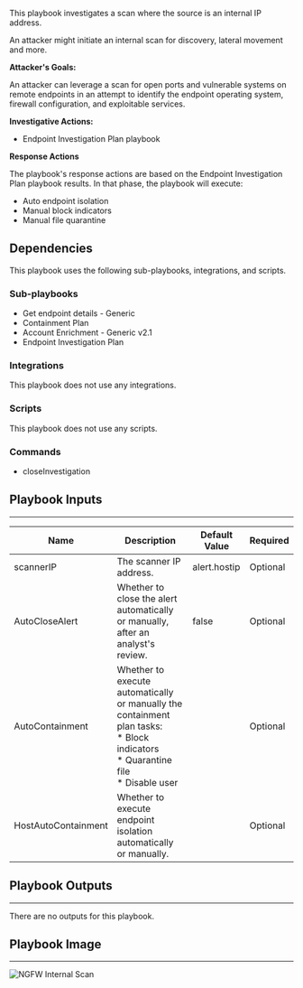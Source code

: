 This playbook investigates a scan where the source is an internal IP address.

An attacker might initiate an internal scan for discovery, lateral movement and more.

**Attacker's Goals:**

An attacker can leverage a scan for open ports and vulnerable systems on remote endpoints in an attempt to identify the endpoint operating system, firewall configuration, and exploitable services.

**Investigative Actions:**

* Endpoint Investigation Plan playbook

**Response Actions**

The playbook's response actions are based on the Endpoint Investigation Plan playbook results. In that phase, the playbook will execute:

* Auto endpoint isolation
* Manual block indicators
* Manual file quarantine


## Dependencies
This playbook uses the following sub-playbooks, integrations, and scripts.

### Sub-playbooks
* Get endpoint details - Generic
* Containment Plan
* Account Enrichment - Generic v2.1
* Endpoint Investigation Plan

### Integrations
This playbook does not use any integrations.

### Scripts
This playbook does not use any scripts.

### Commands
* closeInvestigation

## Playbook Inputs
---

| **Name** | **Description** | **Default Value** | **Required** |
| --- | --- | --- | --- |
| scannerIP | The scanner IP address. | alert.hostip | Optional |
| AutoCloseAlert | Whether to close the alert automatically or manually, after an analyst's review. | false | Optional |
| AutoContainment | Whether to execute automatically or manually the containment plan tasks:<br/>\* Block indicators<br/>\* Quarantine file<br/>\* Disable user |  | Optional |
| HostAutoContainment | Whether to execute endpoint isolation automatically or manually. |  | Optional |

## Playbook Outputs
---
There are no outputs for this playbook.

## Playbook Image
---
![NGFW Internal Scan](https://raw.githubusercontent.com/cvescan/cvescan/b9b3e36e6893e95be5de09876efce94acec09da8/Packs/Core/doc_files/NGFW_Internal_Scan.png)
